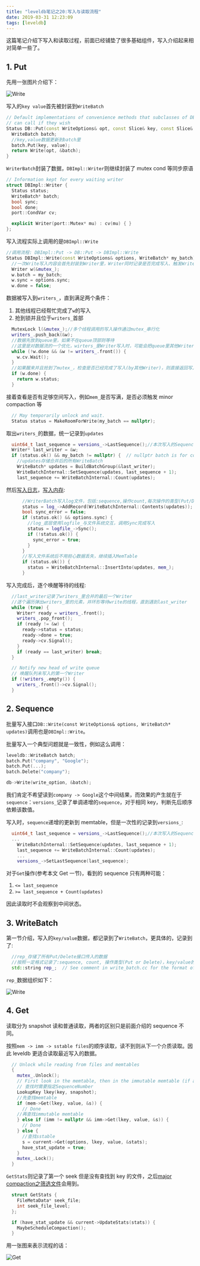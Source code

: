 ```yaml
---
title: "leveldb笔记之20:写入与读取流程"
date: 2019-03-31 12:23:09
tags: [leveldb]
---
```


这篇笔记介绍下写入和读取过程，前面已经铺垫了很多基础组件，写入介绍起来相对简单一些了。

## 1. Put

先用一张图片介绍下：

![Write](assets/images/leveldb/Write.png)

写入的`key value`首先被封装到`WriteBatch`

```cpp
// Default implementations of convenience methods that subclasses of DB
// can call if they wish
Status DB::Put(const WriteOptions& opt, const Slice& key, const Slice& value) {
  WriteBatch batch;
  //key,value数据更新到batch里
  batch.Put(key, value);
  return Write(opt, &batch);
}
```

`WriterBatch`封装了数据，`DBImpl::Writer`则继续封装了 mutex cond 等同步原语

```cpp
// Information kept for every waiting writer
struct DBImpl::Writer {
  Status status;
  WriteBatch* batch;
  bool sync;
  bool done;
  port::CondVar cv;

  explicit Writer(port::Mutex* mu) : cv(mu) { }
};
```

写入流程实际上调用的是`DBImpl::Write`

```cpp
//调用流程: DBImpl::Put -> DB::Put -> DBImpl::Write
Status DBImpl::Write(const WriteOptions& options, WriteBatch* my_batch) {
  //一次Write写入内容会首先封装到Writer里，Writer同时记录是否完成写入、触发Writer写入的条件变量等
  Writer w(&mutex_);
  w.batch = my_batch;
  w.sync = options.sync;
  w.done = false;
```

数据被写入到`writers_`，直到满足两个条件：  
1. 其他线程已经帮忙完成了`w`的写入  
2. 抢到锁并且位于`writers_`首部  

```cpp
  MutexLock l(&mutex_);//多个线程调用的写入操作通过mutex_串行化
  writers_.push_back(&w);
  //数据先放到queue里，如果不在queue顶部则等待
  //这里是对数据流的一个优化，wirters_里Writer写入时，可能会把queue里其他Writer也完成写入
  while (!w.done && &w != writers_.front()) {
    w.cv.Wait();
  }
  //如果醒来并且抢到了mutex_，检查是否已经完成了写入(by其他Writer)，则直接返回写入status
  if (w.done) {
    return w.status;
  }
```

接着查看是否有足够空间写入，例如`mem_`是否写满，是否必须触发 minor compaction 等

```cpp
  // May temporarily unlock and wait.
  Status status = MakeRoomForWrite(my_batch == nullptr);
```

取出`writers_`的数据，统一记录到`updates`

```cpp
  uint64_t last_sequence = versions_->LastSequence();//本次写入的SequenceNumber
  Writer* last_writer = &w;
  if (status.ok() && my_batch != nullptr) {  // nullptr batch is for compactions
    //updates存储合并后的所有WriteBatch
    WriteBatch* updates = BuildBatchGroup(&last_writer);
    WriteBatchInternal::SetSequence(updates, last_sequence + 1);
    last_sequence += WriteBatchInternal::Count(updates);
```

然后[写入日志](https://izualzhy.cn/leveldb-log)，[写入内存](https://izualzhy.cn/memtable-leveldb):

```cpp
      //WriterBatch写入log文件，包括:sequence,操作count,每次操作的类型(Put/Delete)，key/value及其长度
      status = log_->AddRecord(WriteBatchInternal::Contents(updates));
      bool sync_error = false;
      if (status.ok() && options.sync) {
        //log_底层使用logfile_与文件系统交互，调用Sync完成写入
        status = logfile_->Sync();
        if (!status.ok()) {
          sync_error = true;
        }
      }
      //写入文件系统后不用担心数据丢失，继续插入MemTable
      if (status.ok()) {
        status = WriteBatchInternal::InsertInto(updates, mem_);
      }
```

写入完成后，逐个唤醒等待的线程:

```cpp
  //last_writer记录了writers_里合并的最后一个Writer
  //逐个遍历弹出writers_里的元素，并环形等待write的线程，直到遇到last_writer
  while (true) {
    Writer* ready = writers_.front();
    writers_.pop_front();
    if (ready != &w) {
      ready->status = status;
      ready->done = true;
      ready->cv.Signal();
    }
    if (ready == last_writer) break;
  }

  // Notify new head of write queue
  // 唤醒队列未写入的第一个Writer
  if (!writers_.empty()) {
    writers_.front()->cv.Signal();
  }
```

## 2. Sequence

批量写入接口`DB::Write(const WriteOptions& options, WriteBatch* updates)`调用也是`DBImpl::Write`。

批量写入一个典型问题就是一致性，例如这么调用：

```cpp
leveldb::WriteBatch batch;
batch.Put("company", "Google");
batch.Put(...);
batch.Delete("company");

db->Write(write_option, &batch);
```

我们肯定不希望读到`company -> Google`这个中间结果，而效果的产生就在于`sequence`：`versions_`记录了单调递增的`sequence`，对于相同 key，判断先后顺序依赖该数值。

写入时，`sequence`递增的更新到 memtable，但是一次性的记录到`versions_`:

```cpp
  uint64_t last_sequence = versions_->LastSequence();//本次写入的SequenceNumber
  ...
    WriteBatchInternal::SetSequence(updates, last_sequence + 1);
    last_sequence += WriteBatchInternal::Count(updates);
    ...
    versions_->SetLastSequence(last_sequence);
```

对于`Get`操作(参考本文 Get 一节)，看到的 sequence 只有两种可能：

1. `<= last_sequence`  
2. `>= last_sequence + Count(updates)`  

因此读取时不会观察到中间状态。

## 3. WriteBatch

第一节介绍，写入的`key/value`数据，都记录到了`WriteBatch`，更具体的，记录到了:

```cpp
  //rep_存储了所有Put/Delete接口传入的数据
  //按照一定格式记录了:sequence, count, 操作类型(Put or Delete)，key/value的长度及key/value本身
  std::string rep_;  // See comment in write_batch.cc for the format of rep_
```

`rep_`数据组织如下：

![Write](assets/images/leveldb/WriteBatch.png)

## 4. Get

读取分为 snapshot 读和普通读取，两者的区别只是前面介绍的 sequence 不同。

按照`mem -> imm -> sstable files`的顺序读取，读不到则从下一个介质读取。因此 leveldb 更适合读取最近写入的数据。

```cpp
  // Unlock while reading from files and memtables
  {
    mutex_.Unlock();
    // First look in the memtable, then in the immutable memtable (if any).
    // 查找时需要指定SequenceNumber
    LookupKey lkey(key, snapshot);
    //先查找memtable
    if (mem->Get(lkey, value, &s)) {
      // Done
    //再查找immutable memtable
    } else if (imm != nullptr && imm->Get(lkey, value, &s)) {
      // Done
    } else {
      //查找sstable
      s = current->Get(options, lkey, value, &stats);
      have_stat_update = true;
    }
    mutex_.Lock();
  }
```

`GetStats`则记录了第一个 seek 但是没有查找到 key 的文件，之后[major compaction之筛选文件](https://izualzhy.cn/leveldb-PickCompaction)会用到。

```cpp
  struct GetStats {
    FileMetaData* seek_file;
    int seek_file_level;
  };
```

```cpp
  if (have_stat_update && current->UpdateStats(stats)) {
    MaybeScheduleCompaction();
  }
```

用一张图来表示流程的话：

![Get](assets/images/leveldb/Get.png)
